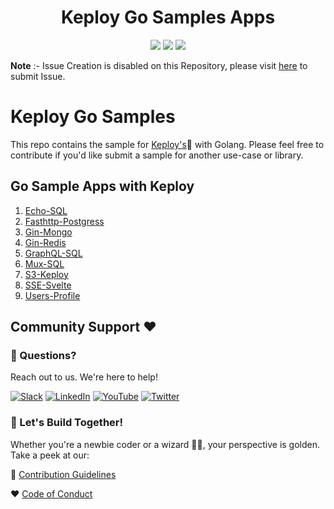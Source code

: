 <h1 align="center"> Keploy Go Samples Apps </h1>
<p align="center">

  <a href="CODE_OF_CONDUCT.md" alt="Contributions welcome">
    <img src="https://img.shields.io/badge/Contributions-Welcome-brightgreen?logo=github" /></a>
    
  <a href="https://join.slack.com/t/keploy/shared_invite/zt-12rfbvc01-o54cOG0X1G6eVJTuI_orSA" alt="Slack">
    <img src=".github/slack.svg" /></a>
    
  <a href="https://opensource.org/licenses/Apache-2.0" alt="License">
    <img src=".github/License-Apache_2.0-blue.svg" /></a>

**Note** :- Issue Creation is disabled on this Repository, please visit [here](https://github.com/keploy/keploy/issues/new/choose) to submit Issue.

# Keploy Go Samples
This repo contains the sample for [Keploy's](https://keploy.io)🐰 with Golang. Please feel free to contribute if you'd like submit a sample for another use-case or library.


## Go Sample Apps with Keploy

1. [Echo-SQL](https://github.com/keploy/samples-go/tree/main/echo-sql) 
2. [Fasthttp-Postgress](https://github.com/sarthaksarthak9/samples-go/tree/main/fasthttp-postgres) 
3. [Gin-Mongo](https://github.com/keploy/samples-go/tree/main/gin-mongo) 
4. [Gin-Redis](https://github.com/sarthaksarthak9/samples-go/tree/main/gin-redis) 
5. [GraphQL-SQL](https://github.com/keploy/samples-go/tree/main/graphql-sql) 
6. [Mux-SQL](https://github.com/keploy/samples-go/tree/main/mux-sql) 
7. [S3-Keploy](https://github.com/sarthaksarthak9/samples-go/tree/main/S3-Keploy)
8. [SSE-Svelte](https://github.com/sarthaksarthak9/samples-go/tree/main/sse-svelte)
9. [Users-Profile](https://github.com/keploy/samples-go/tree/main/users-profile) 

## Community Support ❤️

### 🤔 Questions?
Reach out to us. We're here to help!

[![Slack](https://img.shields.io/badge/Slack-4A154B?style=for-the-badge&logo=slack&logoColor=white)](https://join.slack.com/t/keploy/shared_invite/zt-12rfbvc01-o54cOG0X1G6eVJTuI_orSA)
[![LinkedIn](https://img.shields.io/badge/linkedin-%230077B5.svg?style=for-the-badge&logo=linkedin&logoColor=white)](https://www.linkedin.com/company/keploy/)
[![YouTube](https://img.shields.io/badge/YouTube-%23FF0000.svg?style=for-the-badge&logo=YouTube&logoColor=white)](https://www.youtube.com/channel/UC6OTg7F4o0WkmNtSoob34lg)
[![Twitter](https://img.shields.io/badge/Twitter-%231DA1F2.svg?style=for-the-badge&logo=Twitter&logoColor=white)](https://twitter.com/Keployio)

### 💖 Let's Build Together!
Whether you're a newbie coder or a wizard 🧙‍♀️, your perspective is golden. Take a peek at our:

📜 [Contribution Guidelines](https://github.com/keploy/keploy/blob/main/CONTRIBUTING.md)

❤️ [Code of Conduct](https://github.com/keploy/keploy/blob/main/CODE_OF_CONDUCT.md)
